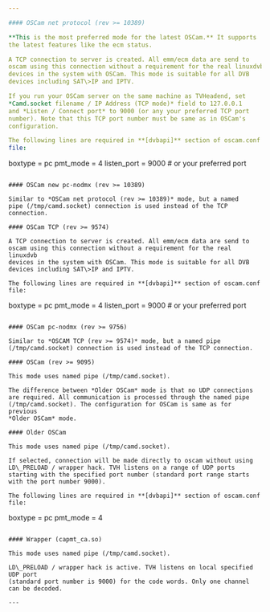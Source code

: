 ```yaml
---

#### OSCam net protocol (rev >= 10389)

**This is the most preferred mode for the latest OSCam.** It supports
the latest features like the ecm status.

A TCP connection to server is created. All emm/ecm data are send to
oscam using this connection without a requirement for the real linuxdvb
devices in the system with OSCam. This mode is suitable for all DVB
devices including SAT\>IP and IPTV.

If you run your OSCam server on the same machine as TVHeadend, set
*Camd.socket filename / IP Address (TCP mode)* field to 127.0.0.1
and *Listen / Connect port* to 9000 (or any your preferred TCP port
number). Note that this TCP port number must be same as in OSCam's
configuration.

The following lines are required in **[dvbapi]** section of oscam.conf
file:

```
boxtype = pc
pmt_mode = 4
listen_port = 9000 # or your preferred port
```

#### OSCam new pc-nodmx (rev >= 10389)

Similar to *OSCam net protocol (rev >= 10389)* mode, but a named
pipe (/tmp/camd.socket) connection is used instead of the TCP connection.

#### OSCam TCP (rev >= 9574)

A TCP connection to server is created. All emm/ecm data are send to
oscam using this connection without a requirement for the real linuxdvb
devices in the system with OSCam. This mode is suitable for all DVB
devices including SAT\>IP and IPTV.

The following lines are required in **[dvbapi]** section of oscam.conf
file:

```
boxtype = pc
pmt_mode = 4
listen_port = 9000 # or your preferred port
```

#### OSCam pc-nodmx (rev >= 9756)

Similar to *OSCAM TCP (rev >= 9574)* mode, but a named pipe
(/tmp/camd.socket) connection is used instead of the TCP connection.

#### OSCam (rev >= 9095)

This mode uses named pipe (/tmp/camd.socket).

The difference between *Older OSCam* mode is that no UDP connections
are required. All communication is processed through the named pipe
(/tmp/camd.socket). The configuration for OSCam is same as for previous
*Older OSCam* mode.

#### Older OSCam

This mode uses named pipe (/tmp/camd.socket).

If selected, connection will be made directly to oscam without using
LD\_PRELOAD / wrapper hack. TVH listens on a range of UDP ports
starting with the specified port number (standard port range starts
with the port number 9000).

The following lines are required in **[dvbapi]** section of oscam.conf file:

```
boxtype = pc
pmt_mode = 4
```

#### Wrapper (capmt_ca.so)

This mode uses named pipe (/tmp/camd.socket).

LD\_PRELOAD / wrapper hack is active. TVH listens on local specified UDP port
(standard port number is 9000) for the code words. Only one channel can be decoded.

---
```

